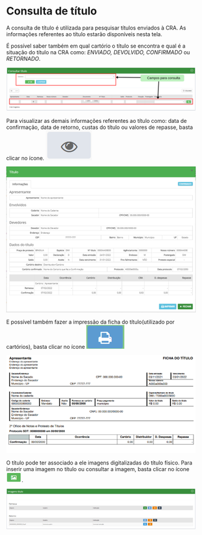# Consulta de título

A consulta de título é utilizada para pesquisar títulos enviados à CRA. As informações referentes ao título estarão disponíveis nesta tela.

É possível saber também em qual cartório o título se encontra e qual é a situação do título na CRA como: _ENVIADO, DEVOLVIDO, CONFIRMADO_ ou _RETORNADO_.

![](<../../.gitbook/assets/Campos para consulta (2) (1).png>)

Para visualizar as demais informações referentes ao título como: data de confirmação, data de retorno, custas do título ou valores de repasse, basta clicar no ícone. <img src="../../.gitbook/assets/image (22) (1) (1).png" alt="" data-size="line">

![](<../../.gitbook/assets/image (40).png>)

E possível também fazer a impressão da ficha do título(utilizado por cartórios), basta clicar no ícone <img src="../../.gitbook/assets/image (14) (1).png" alt="" data-size="line">

![](<../../.gitbook/assets/image (3) (1).png>)

O título pode ter associado a ele imagens digitalizadas do título físico. Para inserir uma imagem no título ou consultar a imagem, basta clicar no ícone <img src="../../.gitbook/assets/image (3) (1) (1) (1).png" alt="" data-size="line">.

![](<../../.gitbook/assets/image (9) (1) (1).png>)
